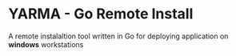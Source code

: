 <!-- https://github.com/hirochachacha/go-smb2 -->

<!-- Yet Another Remote Management Application (YARMA) -->

<!--
GOOS=windows GOARCH=386 go build -o build/win-service/griAgent.exe cmd/client/main.go

-->

# YARMA - Go Remote Install

A remote instalaltion tool written in Go for deploying application on **windows** workstations